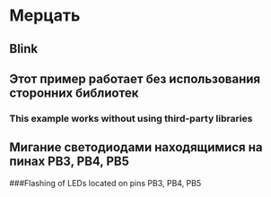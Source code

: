 
# Мерцать
## Blink
## Этот пример работает без использования сторонних библиотек
### This example works without using third-party libraries

## Мигание светодиодами находящимися на пинах PB3, PB4, PB5
###Flashing of LEDs located on pins PB3, PB4, PB5
